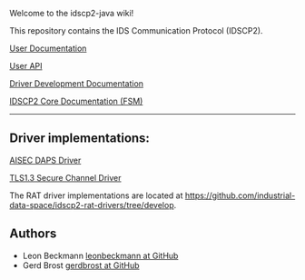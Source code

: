 Welcome to the idscp2-java wiki!

This repository contains the IDS Communication Protocol (IDSCP2).

[User Documentation](wiki/IDSCP2-User-Documentation)

[User API](wiki/IDSCP2-User-API)

[Driver Development Documentation](wiki/IDSCP2-Driver-Development)

[IDSCP2 Core Documentation (FSM)](wiki/IDSCP2-Core)

----------------
## Driver implementations:

[AISEC DAPS Driver](wiki/AISEC-DAPS-Driver)

[TLS1.3 Secure Channel Driver](wiki/TLS1.3-Secure-Channel-Driver)

The RAT driver implementations are located at https://github.com/industrial-data-space/idscp2-rat-drivers/tree/develop.

## Authors

- Leon Beckmann [leonbeckmann at GitHub](https://github.com/leonbeckmann)
- Gerd Brost [gerdbrost at GitHub]()


